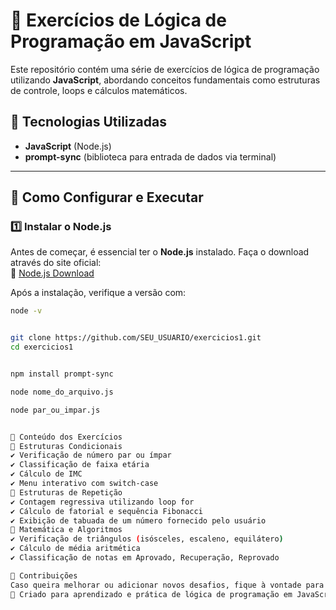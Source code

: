 # 🚀 Exercícios de Lógica de Programação em JavaScript

Este repositório contém uma série de exercícios de lógica de programação utilizando **JavaScript**, abordando conceitos fundamentais como estruturas de controle, loops e cálculos matemáticos.

## 📌 Tecnologias Utilizadas
- **JavaScript** (Node.js)
- **prompt-sync** (biblioteca para entrada de dados via terminal)

---

## 🔧 Como Configurar e Executar

### 1️⃣ Instalar o Node.js
Antes de começar, é essencial ter o **Node.js** instalado. Faça o download através do site oficial:  
🔗 [Node.js Download](https://nodejs.org/)

Após a instalação, verifique a versão com:
```bash
node -v


git clone https://github.com/SEU_USUARIO/exercicios1.git
cd exercicios1


npm install prompt-sync

node nome_do_arquivo.js 

node par_ou_impar.js


📌 Conteúdo dos Exercícios
🔹 Estruturas Condicionais
✔️ Verificação de número par ou ímpar
✔️ Classificação de faixa etária
✔️ Cálculo de IMC
✔️ Menu interativo com switch-case
🔹 Estruturas de Repetição
✔️ Contagem regressiva utilizando loop for
✔️ Cálculo de fatorial e sequência Fibonacci
✔️ Exibição de tabuada de um número fornecido pelo usuário
🔹 Matemática e Algoritmos
✔️ Verificação de triângulos (isósceles, escaleno, equilátero)
✔️ Cálculo de média aritmética
✔️ Classificação de notas em Aprovado, Recuperação, Reprovado

🤝 Contribuições
Caso queira melhorar ou adicionar novos desafios, fique à vontade para abrir um pull request ou iniciar uma discussão! 🚀
📢 Criado para aprendizado e prática de lógica de programação em JavaScript! 
